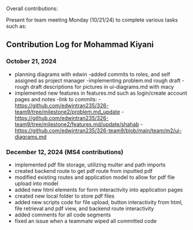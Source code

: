 
Overall contributions:

Present for team meeting Monday (10/21/24) to complete various tasks such as:
    

## Contribution Log for Mohammad Kiyani

### October 21, 2024
- planning diagrams with edwin
-added commits to roles, and self assigned as project manager
-implementing problem.md rough draft
-rough draft descriptions for pictures in ui-diagrams.md with macy
- implemented new features in features.md such as login/create account pages and notes
-link to commits:
-https://github.com/edwintran235/326-team9/tree/milestone2/problem.md_update
-https://github.com/edwintran235/326-team9/tree/milestone2/features.md/update/shahab
-https://github.com/edwintran235/326-team9/blob/main/team/m2/ui-diagrams.md



### December 12, 2024 (MS4 contributions)
- implemented pdf file storage, utilizing multer and path imports
- created backend route to get pdf route from inputted pdf
- modified existing routes and application model to allow for pdf file upload into model
- added new html elements for form interactivity into application pages
- created new local folder to store pdf files
- added new scripts code for file upload, button interactivity from html, file retrieval and pdf view, and backend route interactivity
- added comments for all code segments
- fixed an issue when a teammate wiped all committed code
